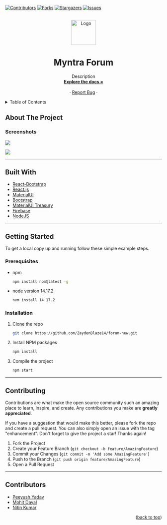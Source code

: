 <div id="top"></div>


[![Contributors][contributors-shield]][contributors-url]
[![Forks][forks-shield]][forks-url]
[![Stargazers][stars-shield]][stars-url]
[![Issues][issues-shield]][issues-url]


<!-- PROJECT LOGO -->
<br />
<div align="center">
  <a href="https://i.imgur.com/KEwgVTc.png">
    <img src="https://i.imgur.com/KEwgVTc.png" alt="Logo" width="80" height="80">
  </a>

<h1 align="center">Myntra Forum</h1>

  <p align="center">
    Description
    <br />
    <a href="https://github.com/ZaydenBlaze14/forum-new"><strong>Explore the docs »</strong></a>
    <br />
    <br /> 
    ·
    <a href="https://github.com/ZaydenBlaze14/forum-new/issues">Report Bug</a>
    ·
  </p>
</div>



<!-- TABLE OF CONTENTS -->
<details>
  <summary>Table of Contents</summary>
  <ol>
    <li>
      <a href="#about-the-project">About The Project</a>
      <ul>
        <li><a href="#built-with">Built With</a></li>
      </ul>
    </li>
    <li>
      <a href="#getting-started">Getting Started</a>
      <ul>
        <li><a href="#prerequisites">Prerequisites</a></li>
        <li><a href="#installation">Installation</a></li>
      </ul>
    </li>
    <li><a href="#contributing">Contributing</a></li>
    <li><a href="#contributors">Contributors</a></li>
  </ol>
</details>



<!-- ABOUT THE PROJECT -->
## About The Project

### Screenshots

![](https://i.imgur.com/4H1BiLF.png)

![](https://i.imgur.com/9THgSrV.png)


<hr>

## Built With

* [React-Bootstrap](https://nextjs.org/)
* [React.js](https://reactjs.org/)
* [MaterialUI](https://mui.com/)
* [Bootstrap](https://getbootstrap.com)
* [MaterialUI Treasury](https://mui-treasury.com/)
* [Firebase](https://firebase.google.com/)
* [NodeJS](https://nodejs.org/en/)


<hr>

<!-- GETTING STARTED -->
## Getting Started


To get a local copy up and running follow these simple example steps.

### Prerequisites


* npm
  ```sh
  npm install npm@latest -g
  ```
* node version 14.17.2
  ``` sh
  nvm install 14.17.2
  ```

### Installation


1. Clone the repo
   ```sh
   git clone https://github.com/ZaydenBlaze14/forum-new.git
   ```
3. Install NPM packages
   ```sh
   npm install
   ```
3. Compile the project
   ```sh
   npm start
   ```

<hr>

<!-- CONTRIBUTING -->
## Contributing

Contributions are what make the open source community such an amazing place to learn, inspire, and create. Any contributions you make are **greatly appreciated**.

If you have a suggestion that would make this better, please fork the repo and create a pull request. You can also simply open an issue with the tag "enhancement".
Don't forget to give the project a star! Thanks again!

1. Fork the Project
2. Create your Feature Branch (`git checkout -b feature/AmazingFeature`)
3. Commit your Changes (`git commit -m 'Add some AmazingFeature'`)
4. Push to the Branch (`git push origin feature/AmazingFeature`)
5. Open a Pull Request

<hr>

## Contributors

* [Peeyush Yadav](https://github.com/ZaydenBlaze14)
* [Mohit Dayal](https://github.com/mohit385)
* [Nitin Kumar](https://github.com/nitin06890)

<p align="right">(<a href="#top">back to top</a>)</p>






<!-- MARKDOWN LINKS & IMAGES -->
<!-- https://www.markdownguide.org/basic-syntax/#reference-style-links -->
[contributors-shield]: https://img.shields.io/github/contributors/ZaydenBlaze14/forum-new.svg?style=for-the-badge
[contributors-url]: https://github.com/ZaydenBlaze14/forum-new/graphs/contributors
[forks-shield]: https://img.shields.io/github/forks/ZaydenBlaze14/forum-new.svg?style=for-the-badge
[forks-url]: https://github.com/ZaydenBlaze14/forum-new/network/members
[stars-shield]: https://img.shields.io/github/stars/ZaydenBlaze14/forum-new.svg?style=for-the-badge
[stars-url]: https://github.com/ZaydenBlaze14/forum-new/stargazers
[issues-shield]: https://img.shields.io/github/issues/ZaydenBlaze14/forum-new.svg?style=for-the-badge
[issues-url]: https://github.com/ZaydenBlaze14/forum-new/issues
[license-shield]: https://img.shields.io/github/license/ZaydenBlaze14/forum-new.svg?style=for-the-badge
[license-url]: https://github.com/ZaydenBlaze14/forum-new/blob/master/LICENSE.txt
[product-screenshot]: images/screenshot.png
